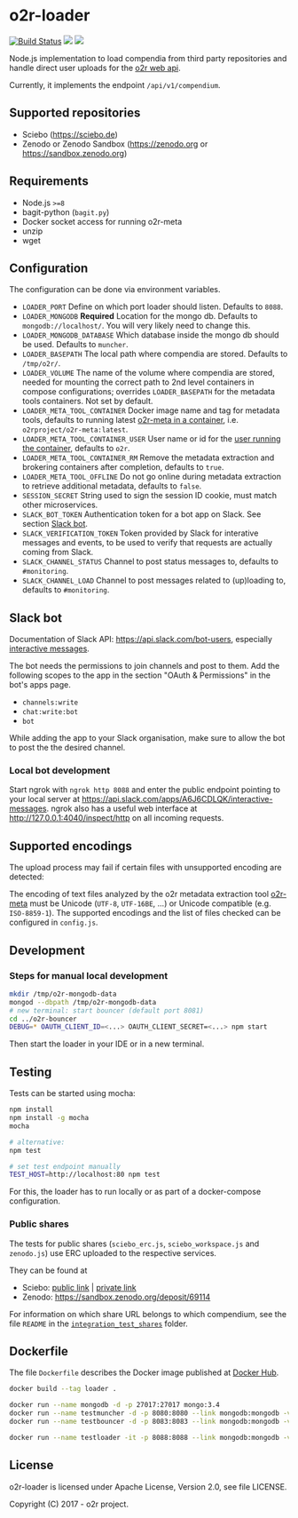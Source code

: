 # o2r-loader

[![Build Status](https://travis-ci.org/o2r-project/o2r-loader.svg?branch=master)](https://travis-ci.org/o2r-project/o2r-loader) [![](https://images.microbadger.com/badges/version/o2rproject/o2r-loader.svg)](https://microbadger.com/images/o2rproject/o2r-loader "Get your own version badge on microbadger.com") [![](https://images.microbadger.com/badges/image/o2rproject/o2r-loader.svg)](https://microbadger.com/images/o2rproject/o2r-loader "Get your own image badge on microbadger.com")

Node.js implementation to load compendia from third party repositories and handle direct user uploads for the [o2r web api](http://o2r.info/o2r-web-api).

Currently, it implements the endpoint `/api/v1/compendium`.

## Supported repositories

- Sciebo (https://sciebo.de)
- Zenodo or Zenodo Sandbox (https://zenodo.org or https://sandbox.zenodo.org)

## Requirements

- Node.js `>=8`
- bagit-python (`bagit.py`)
- Docker socket access for running o2r-meta
- unzip
- wget

## Configuration

The configuration can be done via environment variables.

- `LOADER_PORT`
  Define on which port loader should listen. Defaults to `8088`.
- `LOADER_MONGODB` __Required__
  Location for the mongo db. Defaults to `mongodb://localhost/`. You will very likely need to change this.
- `LOADER_MONGODB_DATABASE`
  Which database inside the mongo db should be used. Defaults to `muncher`.
- `LOADER_BASEPATH`
  The local path where compendia are stored. Defaults to `/tmp/o2r/`.
- `LOADER_VOLUME`
  The name of the volume where compendia are stored, needed for mounting the correct path to 2nd level containers in compose configurations; overrides `LOADER_BASEPATH` for the metadata tools containers. Not set by default.
- `LOADER_META_TOOL_CONTAINER`
  Docker image name and tag for metadata tools, defaults to running latest [o2r-meta in a container](https://github.com/o2r-project/o2r-meta#using-docker), i.e. `o2rproject/o2r-meta:latest`.
- `LOADER_META_TOOL_CONTAINER_USER`
  User name or id for the [user running the container](https://docs.docker.com/engine/reference/run/#user), defaults to `o2r`.
- `LOADER_META_TOOL_CONTAINER_RM`
  Remove the metadata extraction and brokering containers after completion, defaults to `true`.
- `LOADER_META_TOOL_OFFLINE`
  Do not go online during metadata extraction to retrieve additional metadata, defaults to `false`.
- `SESSION_SECRET`
  String used to sign the session ID cookie, must match other microservices.
- `SLACK_BOT_TOKEN`
  Authentication token for a bot app on Slack. See section [Slack bot](#slack-bot).
- `SLACK_VERIFICATION_TOKEN`
  Token provided by Slack for interative messages and events, to be used to verify that requests are actually coming from Slack.
- `SLACK_CHANNEL_STATUS`
  Channel to post status messages to, defaults to `#monitoring`.
- `SLACK_CHANNEL_LOAD`
  Channel to post messages related to (up)loading to, defaults to `#monitoring`.

## Slack bot

Documentation of Slack API: https://api.slack.com/bot-users, especially [interactive messages](https://api.slack.com/interactive-messages).

The bot needs the permissions to join channels and post to them.
Add the following scopes to the app in the section "OAuth & Permissions" in the bot's apps page.

- `channels:write`
- `chat:write:bot`
- `bot`

While adding the app to your Slack organisation, make sure to allow the bot to post the the desired channel.

### Local bot development

Start ngrok with `ngrok http 8088` and enter the public endpoint pointing to your local server at https://api.slack.com/apps/A6J6CDLQK/interactive-messages. ngrok also has a useful web interface at http://127.0.0.1:4040/inspect/http on all incoming requests.

## Supported encodings

The upload process may fail if certain files with unsupported encoding are detected: 

The encoding of text files analyzed by the o2r metadata extraction tool [o2r-meta](https://github.com/o2r-project/o2r-meta) must be Unicode (`UTF-8`, `UTF-16BE`, ...) or Unicode compatible (e.g. `ISO-8859-1`). The supported encodings and the list of files checked can be configured in `config.js`. 

## Development

### Steps for manual local development

```bash
mkdir /tmp/o2r-mongodb-data
mongod --dbpath /tmp/o2r-mongodb-data
# new terminal: start bouncer (default port 8081)
cd ../o2r-bouncer
DEBUG=* OAUTH_CLIENT_ID=<...> OAUTH_CLIENT_SECRET=<...> npm start
```

Then start the loader in your IDE or in a new terminal.

## Testing

Tests can be started using mocha:

```bash
npm install
npm install -g mocha
mocha

# alternative:
npm test

# set test endpoint manually
TEST_HOST=http://localhost:80 npm test
```
For this, the loader has to run locally or as part of a docker-compose configuration.

### Public shares

The tests for public shares (`sciebo_erc.js`, `sciebo_workspace.js` and `zenodo.js`) use ERC uploaded to the respective services.

They can be found at

* Sciebo: [public link](https://uni-muenster.sciebo.de/index.php/s/h5tNYXsS1Bsv4qr) | [private link](https://uni-muenster.sciebo.de/f/749265161)
* Zenodo: https://sandbox.zenodo.org/deposit/69114

For information on which share URL belongs to which compendium, see the file `README` in the [`integration_test_shares`](https://uni-muenster.sciebo.de/index.php/s/h5tNYXsS1Bsv4qr) folder.

## Dockerfile

The file `Dockerfile` describes the Docker image published at [Docker Hub](https://hub.docker.com/r/o2rproject/o2r-loader/).

```bash
docker build --tag loader .

docker run --name mongodb -d -p 27017:27017 mongo:3.4
docker run --name testmuncher -d -p 8080:8080 --link mongodb:mongodb -v /tmp/o2r:/tmp/o2r -v /var/run/docker.sock:/var/run/docker.sock -e MUNCHER_MONGODB=mongodb://mongodb:27017 -e DEBUG=* o2rproject/o2r-muncher:latest
docker run --name testbouncer -d -p 8083:8083 --link mongodb:mongodb -v /tmp/o2r:/tmp/o2r -e BOUNCER_MONGODB=mongodb://mongodb:27017 -e DEBUG=* -e OAUTH_CLIENT_ID=... -e OAUTH_CLIENT_SECRET=... -e  OAUTH_URL_CALLBACK=http://localhost/api/v1/auth/login o2rproject/o2r-bouncer:latest

docker run --name testloader -it -p 8088:8088 --link mongodb:mongodb -v /tmp/o2r:/tmp/o2r -v /var/run/docker.sock:/var/run/docker.sock -e LOADER_MONGODB=mongodb://mongodb:27017 -e DEBUG=* loader
```

## License

o2r-loader is licensed under Apache License, Version 2.0, see file LICENSE.

Copyright (C) 2017 - o2r project.
